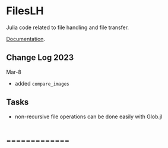 # FilesLH

Julia code related to file handling and file transfer.

[Documentation](lhendricks.org/julia/FilesLH/index.html).

## Change Log 2023

Mar-8
- added `compare_images`

## Tasks

- non-recursive file operations can be done easily with Glob.jl

# -------------
